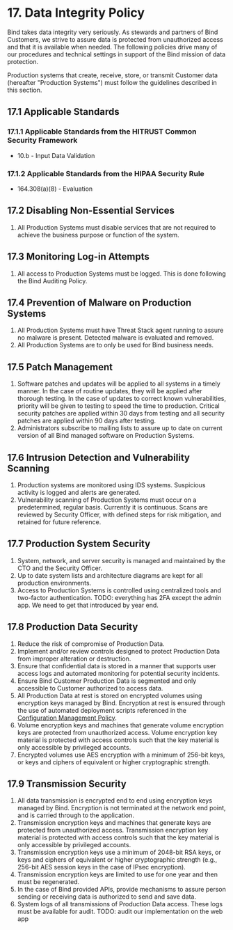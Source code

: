 # 17. Data Integrity Policy

Bind takes data integrity very seriously. As stewards and partners of Bind Customers, we strive to assure data is protected from unauthorized access and that it is available when needed. The following policies drive many of our procedures and technical settings in support of the Bind mission of data protection.

Production systems that create, receive, store, or transmit Customer data (hereafter "Production Systems") must follow the guidelines described in this section.

## 17.1 Applicable Standards

### 17.1.1 Applicable Standards from the HITRUST Common Security Framework

* 10.b - Input Data Validation

### 17.1.2 Applicable Standards from the HIPAA Security Rule

* 164.308(a)(8) - Evaluation

## 17.2 Disabling Non-Essential Services

1. All Production Systems must disable services that are not required to achieve the business purpose or function of the system.

## 17.3 Monitoring Log-in Attempts

1. All access to Production Systems must be logged. This is done following the Bind Auditing Policy.

## 17.4 Prevention of Malware on Production Systems

1. All Production Systems must have Threat Stack agent running to assure no malware is present. Detected malware is evaluated and removed.
2. All Production Systems are to only be used for Bind business needs.

## 17.5 Patch Management

1. Software patches and updates will be applied to all systems in a timely manner. In the case of routine updates, they will be applied after thorough testing. In the case of updates to correct known vulnerabilities, priority will be given to testing to speed the time to production. Critical security patches are applied within 30 days from testing and all security patches are applied within 90 days after testing.
2. Administrators subscribe to mailing lists to assure up to date on current version of all Bind managed software on Production Systems.

## 17.6 Intrusion Detection and Vulnerability Scanning

1. Production systems are monitored using IDS systems. Suspicious activity is logged and alerts are generated.
2. Vulnerability scanning of Production Systems must occur on a predetermined, regular basis. Currently it is continuous. Scans are reviewed by Security Officer, with defined steps for risk mitigation, and retained for future reference.

## 17.7 Production System Security

1. System, network, and server security is managed and maintained by the CTO and the Security Officer.
2. Up to date system lists and architecture diagrams are kept for all production environments.
3. Access to Production Systems is controlled using centralized tools and two-factor authentication.  TODO:  everything has 2FA except the admin app.  We need to get that introduced by year end.

## 17.8 Production Data Security

1. Reduce the risk of compromise of Production Data.
2. Implement and/or review controls designed to protect Production Data from improper alteration or destruction.
3. Ensure that confidential data is stored in a manner that supports user access logs and automated monitoring for potential security incidents.
4. Ensure Bind Customer Production Data is segmented and only accessible to Customer authorized to access data.
5. All Production Data at rest is stored on encrypted volumes using encryption keys managed by Bind. Encryption at rest is ensured through the use of automated deployment scripts referenced in the [Configuration Management Policy](#9.-configuration-management-policy).
6. Volume encryption keys and machines that generate volume encryption keys are protected from unauthorized access. Volume encryption key material is protected with access controls such that the key material is only accessible by privileged accounts.
7. Encrypted volumes use AES encryption with a minimum of 256-bit keys, or keys and ciphers of equivalent or higher cryptographic strength.

## 17.9 Transmission Security

1. All data transmission is encrypted end to end using encryption keys managed by Bind. Encryption is not terminated at the network end point, and is carried through to the application.
2. Transmission encryption keys and machines that generate keys are protected from unauthorized access. Transmission encryption key material is protected with access controls such that the key material is only accessible by privileged accounts.
3. Transmission encryption keys use a minimum of 2048-bit RSA keys, or keys and ciphers of equivalent or higher cryptographic strength (e.g., 256-bit AES session keys in the case of IPsec encryption).
4. Transmission encryption keys are limited to use for one year and then must be regenerated.  
5. In the case of Bind provided APIs, provide mechanisms to assure person sending or receiving data is authorized to send and save data.
6. System logs of all transmissions of Production Data access. These logs must be available for audit.  TODO: audit our implementation on the web app
